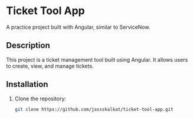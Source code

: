 # Ticket Tool App

A practice project built with Angular, similar to ServiceNow.

## Description

This project is a ticket management tool built using Angular. It allows users to create, view, and manage tickets.

## Installation

1. Clone the repository:
   ```sh
   git clone https://github.com/jassskalkat/ticket-tool-app.git